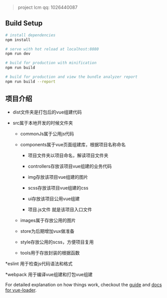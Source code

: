 
> project
> lcm
> qq: 1026440087

## Build Setup

``` bash
# install dependencies
npm install

# serve with hot reload at localhost:8080
npm run dev

# build for production with minification
npm run build

# build for production and view the bundle analyzer report
npm run build --report
```



## 项目介绍		

* dist文件夹是打包后的vue组建代码

* src属于本地开发的时候文件夹

    * commonJs属于公用js代码

	* components属于vue页面组建库，根据项目名称命名

		* 项目文件夹以项目命名，解读项目文件夹	

		* controllers存放该项目vue组建的业务代码

		* img存放该项目vue组建的图片	

		* scss存放该项目vue组建的css	

		* ui存放该项目公用vue组建	

		* 项目.js文件 就是该项目入口文件

	* images属于存放公用的图片	

	* store为后期增加vux做准备	

	* style存放公用的scss，方便项目复用	

	* tools用于存放封装的根据函数


*eslint 用于检查js代码语法和格式

*webpack 用于编译vue组建和打包vue组建	

For detailed explanation on how things work, checkout the [guide](http://vuejs-templates.github.io/webpack/) and [docs for vue-loader](http://vuejs.github.io/vue-loader).